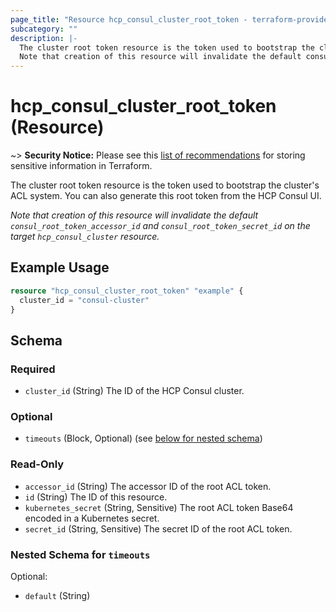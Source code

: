 ```yaml
---
page_title: "Resource hcp_consul_cluster_root_token - terraform-provider-hcp"
subcategory: ""
description: |-
  The cluster root token resource is the token used to bootstrap the cluster's ACL system. You can also generate this root token from the HCP Consul UI.
  Note that creation of this resource will invalidate the default consul_root_token_accessor_id and consul_root_token_secret_id on the target hcp_consul_cluster resource.
---
```


# hcp_consul_cluster_root_token (Resource)

~> **Security Notice:** Please see this [list of recommendations](https://www.terraform.io/docs/language/state/sensitive-data.html) for storing sensitive information in Terraform.

The cluster root token resource is the token used to bootstrap the cluster's ACL system. You can also generate this root token from the HCP Consul UI.

_Note that creation of this resource will invalidate the default `consul_root_token_accessor_id` and `consul_root_token_secret_id` on the target `hcp_consul_cluster` resource._

## Example Usage

```terraform
resource "hcp_consul_cluster_root_token" "example" {
  cluster_id = "consul-cluster"
}
```

<!-- schema generated by tfplugindocs -->
## Schema

### Required

- `cluster_id` (String) The ID of the HCP Consul cluster.

### Optional

- `timeouts` (Block, Optional) (see [below for nested schema](#nestedblock--timeouts))

### Read-Only

- `accessor_id` (String) The accessor ID of the root ACL token.
- `id` (String) The ID of this resource.
- `kubernetes_secret` (String, Sensitive) The root ACL token Base64 encoded in a Kubernetes secret.
- `secret_id` (String, Sensitive) The secret ID of the root ACL token.

<a id="nestedblock--timeouts"></a>
### Nested Schema for `timeouts`

Optional:

- `default` (String)